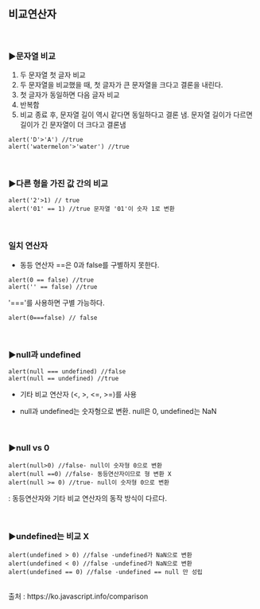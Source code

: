 ## 비교연산자

<br>

### ▶문자열 비교

1. 두 문자열 첫 글자 비교
2. 두 문자열을 비교했을 때, 첫 글자가 큰 문자열을 크다고 결론을 내린다.
3. 첫 글자가 동일하면 다음 글자 비교
4. 반복함
5. 비교 종료 후, 문자열 길이 역시 같다면 동일하다고 결론 냄. 문자열 길이가 다르면 길이가 긴 문자열이 더 크다고 결론냄

```
alert('D'>'A') //true
alert('watermelon'>'water') //true
```

<br>

### ▶다른 형을 가진 값 간의 비교

```
alert('2'>1) // true
alert('01' == 1) //true 문자열 '01'이 숫자 1로 변환
```

<br>

### 일치 연산자

- 동등 연산자 ==은 0과 false를 구별하지 못한다.

```
alert(0 == false) //true
alert('' == false) //true
```

'==='를 사용하면 구별 가능하다.

```
alert(0===false) // false
```

<br>

### ▶null과 undefined

```
alert(null === undefined) //false
alert(null == undefined) //true
```

- 기타 비교 연산자 (<, >, <=, >=)를 사용

- null과 undefined는 숫자형으로 변환. null은 0, undefined는 NaN

<br>

### ▶null vs 0

```
alert(null>0) //false- null이 숫자형 0으로 변환
alert(null ==0) //false- 동등연산자이므로 형 변환 X
alert(null >= 0) //true- null이 숫자형 0으로 변환
```

: 동등연산자와 기타 비교 연산자의 동작 방식이 다르다. 

<br>

### ▶undefined는 비교 X

```
alert(undefined > 0) //false -undefined가 NaN으로 변환
alert(undefined < 0) //false -undefined가 NaN으로 변환
alert(undefined == 0) //false -undefined == null 만 성립
```

<br>
출처 : https://ko.javascript.info/comparison